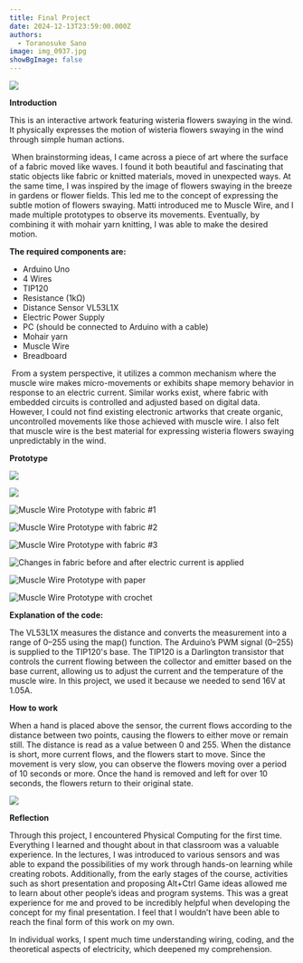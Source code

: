 ```yaml
---
title: Final Project
date: 2024-12-13T23:59:00.000Z
authors:
  - Toranosuke Sano
image: img_0937.jpg
showBgImage: false
---
```

![](img_0937.jpg)

**Introduction**

This is an interactive artwork featuring wisteria flowers swaying in the wind. It physically expresses the motion of wisteria flowers swaying in the wind through simple human actions.

 When brainstorming ideas, I came across a piece of art where the surface of a fabric moved like waves. I found it both beautiful and fascinating that static objects like fabric or knitted materials, moved in unexpected ways. At the same time, I was inspired by the image of flowers swaying in the breeze in gardens or flower
fields. This led me to the concept of expressing the subtle motion of flowers swaying. Matti introduced me to Muscle Wire, and I made multiple prototypes to observe its movements. Eventually, by combining it with mohair yarn knitting, I was able to make the desired motion.

**The required components are:**

* Arduino Uno
* 4 Wires
* TIP120
* Resistance (1kΩ)
* Distance Sensor VL53L1X
* Electric Power Supply
* PC (should be connected to Arduino with a cable)
* Mohair yarn
* Muscle Wire
* Breadboard

 From a system perspective, it utilizes a common mechanism where the muscle wire makes micro-movements or exhibits shape memory behavior in response to an electric current. Similar works exist, where fabric with embedded circuits is controlled and adjusted based on digital data. However, I could not find existing electronic artworks that create organic, uncontrolled movements like those achieved with muscle wire. I also felt that muscle wire is the best material for expressing wisteria flowers swaying unpredictably in the wind.

**Prototype** 

![](img_8123-2.jpg)

![](img_8116.jpg)

![](img_9477.jpg "Muscle Wire Prototype with fabric #1")

![](img_9481.jpg "Muscle Wire Prototype with fabric #2")

![](img_9484.jpg " Muscle Wire Prototype with fabric #3")

![Changes in fabric before and after electric current is applied](ddb635fa-4b88-4aad-a438-d3a49066b74b-2.jpg " Muscle Wire Prototype with fabric #4")

![](img_9486.jpg " Muscle Wire Prototype with paper")

![](img_9485.jpg " Muscle Wire Prototype with crochet")

**Explanation of the code:**

The VL53L1X measures the distance and converts the measurement into a range of 0–255 using the map() function. The Arduino’s PWM signal (0–255) is supplied to the TIP120's base. The TIP120 is a Darlington transistor that controls the current flowing between the collector and emitter based on the base current, allowing us to adjust the current and the temperature of the muscle wire. In this project, we used it because we needed to send 16V at 1.05A.

**How to work**

 When a hand is placed above the sensor, the current flows according to the distance between two points, causing the flowers to either move or remain still. The distance is read as a value between 0 and 255. When the distance is short, more current flows, and the flowers start to move. Since the movement is very slow, you can observe the flowers moving over a period of 10 seconds or more. Once the hand is removed and left for over 10 seconds, the flowers return to their original state.

![](img_990de0a2c965-1.jpeg)

**Reflection** 

Through this project, I encountered Physical Computing for the first time. Everything I learned and thought about in that classroom was a valuable experience. In the lectures, I was introduced to various sensors and was able to expand the possibilities of my work through hands-on learning while creating robots. Additionally, from the early stages of the course, activities such as short presentation and proposing Alt+Ctrl Game ideas allowed me to learn about other people’s ideas and program systems. This was a great experience for me and proved to be incredibly helpful when developing the concept for my final presentation. I feel that I wouldn’t have been able to reach the final form of this work on my own.

In individual works, I spent much time understanding wiring, coding, and the theoretical aspects of electricity, which deepened my comprehension.
